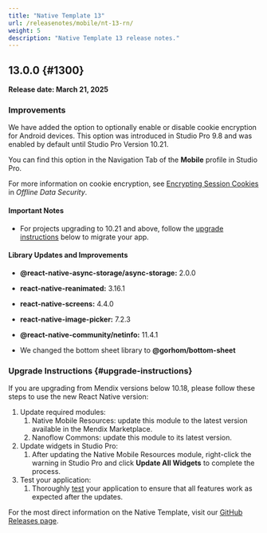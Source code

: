 ```yaml
---
title: "Native Template 13"
url: /releasenotes/mobile/nt-13-rn/
weight: 5
description: "Native Template 13 release notes."
---
```


## 13.0.0 {#1300}

**Release date: March 21, 2025**

### Improvements

We have added the option to optionally enable or disable cookie encryption for Android devices. This option was introduced in Studio Pro 9.8 and was enabled by default until Studio Pro Version 10.21.

You can find this option in the Navigation Tab of the **Mobile** profile in Studio Pro.

For more information on cookie encryption, see [Encrypting Session Cookies](/refguide/mobile/building-efficient-mobile-apps/offlinefirst-data/local-data-security/#encrypting-session-cookies) in *Offline Data Security*. 

#### Important Notes

* For projects upgrading to 10.21 and above, follow the [upgrade instructions](#upgrade-instructions) below to migrate your app.

#### Library Updates and Improvements

* **@react-native-async-storage/async-storage:** 2.0.0  
* **react-native-reanimated:** 3.16.1
* **react-native-screens:** 4.4.0
* **react-native-image-picker:** 7.2.3
* **@react-native-community/netinfo:** 11.4.1

* We changed the bottom sheet library to **@gorhom/bottom-sheet**

### Upgrade Instructions {#upgrade-instructions}

If you are upgrading from Mendix versions below 10.18, please follow these steps to use the new React Native version:

1. Update required modules:
    1. Native Mobile Resources: update this module to the latest version available in the Mendix Marketplace.
    1. Nanoflow Commons: update this module to its latest version.
1. Update widgets in Studio Pro:
    1. After updating the Native Mobile Resources module, right-click the warning in Studio Pro and click **Update All Widgets** to complete the process.
1. Test your application:
    1. Thoroughly [test](/refguide/mobile/distributing-mobile-apps/) your application to ensure that all features work as expected after the updates.

For the most direct information on the Native Template, visit our [GitHub Releases page](https://github.com/mendix/native-template/releases/tag/v13.0.0).
